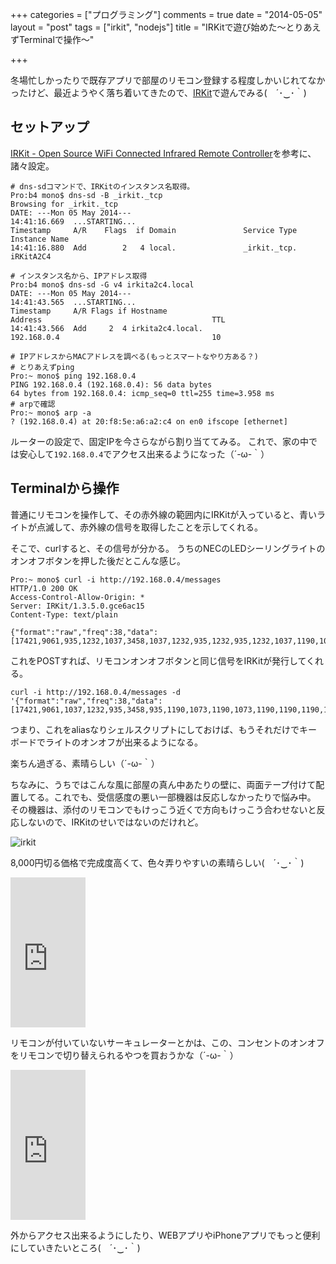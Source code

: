 +++
categories = ["プログラミング"]
comments = true
date = "2014-05-05"
layout = "post"
tags = ["irkit", "nodejs"]
title = "IRKitで遊び始めた〜とりあえずTerminalで操作〜"

+++

冬場忙しかったりで既存アプリで部屋のリモコン登録する程度しかいじれてなかったけど、最近ようやく落ち着いてきたので、[IRKit](http://www.amazon.co.jp/gp/product/B00H91KK26/ref=as_li_ss_tl?ie=UTF8&camp=247&creative=7399&creativeASIN=B00H91KK26&linkCode=as2&tag=mono0926-22)で遊んでみる(　´･‿･｀)

## セットアップ

[IRKit - Open Source WiFi Connected Infrared Remote Controller](http://getirkit.com/)を参考に、諸々設定。

```
# dns-sdコマンドで、IRKitのインスタンス名取得。
Pro:b4 mono$ dns-sd -B _irkit._tcp
Browsing for _irkit._tcp
DATE: ---Mon 05 May 2014---
14:41:16.669  ...STARTING...
Timestamp     A/R    Flags  if Domain               Service Type         Instance Name
14:41:16.880  Add        2   4 local.               _irkit._tcp.         iRKitA2C4
```

<!-- more -->

```
# インスタンス名から、IPアドレス取得
Pro:b4 mono$ dns-sd -G v4 irkita2c4.local
DATE: ---Mon 05 May 2014---
14:41:43.565  ...STARTING...
Timestamp     A/R Flags if Hostname                               Address                                      TTL
14:41:43.566  Add     2  4 irkita2c4.local.                       192.168.0.4                                  10
```

```
# IPアドレスからMACアドレスを調べる(もっとスマートなやり方ある？)
# とりあえずping
Pro:~ mono$ ping 192.168.0.4
PING 192.168.0.4 (192.168.0.4): 56 data bytes
64 bytes from 192.168.0.4: icmp_seq=0 ttl=255 time=3.958 ms
# arpで確認
Pro:~ mono$ arp -a
? (192.168.0.4) at 20:f8:5e:a6:a2:c4 on en0 ifscope [ethernet]
```

ルーターの設定で、固定IPを今さらながら割り当ててみる。
これで、家の中では安心して```192.168.0.4```でアクセス出来るようになった（´-ω-｀）


## Terminalから操作

普通にリモコンを操作して、その赤外線の範囲内にIRKitが入っていると、青いライトが点滅して、赤外線の信号を取得したことを示してくれる。

そこで、curlすると、その信号が分かる。
うちのNECのLEDシーリングライトのオンオフボタンを押した後だとこんな感じ。

```
Pro:~ mono$ curl -i http://192.168.0.4/messages
HTTP/1.0 200 OK
Access-Control-Allow-Origin: *
Server: IRKit/1.3.5.0.gce6ac15
Content-Type: text/plain

{"format":"raw","freq":38,"data":[17421,9061,935,1232,1037,3458,1037,1232,935,1232,935,1232,1037,1190,1037,1190,1037,3458,1037,3458,1037,1037,1037,3458,1037,3458,1037,1150,1037,3341,1073,3341,1073,1232,935,3458,935,3458,935,1232,1037,3341,935,1190,1073,3458,935,1190,1002,3458,1073,1073,1073,1190,1037,3458,1037,1190,1190,3228,968,1190,1073,3341,1073,1190,1002]}
```

これをPOSTすれば、リモコンオンオフボタンと同じ信号をIRKitが発行してくれる。
```
curl -i http://192.168.0.4/messages -d '{"format":"raw","freq":38,"data":[17421,9061,1037,1232,935,3458,935,1190,1073,1190,1073,1190,1190,1190,1073,1190,935,3458,1037,3341,1037,1190,935,3458,1002,3458,1002,1111,1111,3341,968,3458,968,1150,1150,3458,1037,3341,1037,1275,1002,3458,1002,1190,1037,3341,1037,1150,1150,3341,1037,1190,935,1275,935,3458,1037,1190,1002,3458,1037,1232,935,3458,1111,1111,1111]}'
```

つまり、これをaliasなりシェルスクリプトにしておけば、もうそれだけでキーボードでライトのオンオフが出来るようになる。

楽ちん過ぎる、素晴らしい（´-ω-｀）


ちなみに、うちではこんな風に部屋の真ん中あたりの壁に、両面テープ付けて配置してる。これでも、受信感度の悪い一部機器は反応しなかったりで悩み中。
その機器は、添付のリモコンでもけっこう近くで方向もけっこう合わせないと反応しないので、IRKitのせいではないのだけれど。

![irkit](/images/post/irkit.jpg)

8,000円切る価格で完成度高くて、色々弄りやすいの素晴らしい(　´･‿･｀)

<iframe src="http://rcm-fe.amazon-adsystem.com/e/cm?lt1=_blank&bc1=000000&IS2=1&bg1=FFFFFF&fc1=000000&lc1=0000FF&t=mono0926-22&o=9&p=8&l=as4&m=amazon&f=ifr&ref=ss_til&asins=B00H91KK26" style="width:120px;height:240px;" scrolling="no" marginwidth="0" marginheight="0" frameborder="0"></iframe>


リモコンが付いていないサーキュレーターとかは、この、コンセントのオンオフをリモコンで切り替えられるやつを買おうかな（´-ω-｀）

<iframe src="http://rcm-fe.amazon-adsystem.com/e/cm?lt1=_blank&bc1=000000&IS2=1&bg1=FFFFFF&fc1=000000&lc1=0000FF&t=mono0926-22&o=9&p=8&l=as4&m=amazon&f=ifr&ref=ss_til&asins=B0013L6ACM" style="width:120px;height:240px;" scrolling="no" marginwidth="0" marginheight="0" frameborder="0"></iframe>


外からアクセス出来るようにしたり、WEBアプリやiPhoneアプリでもっと便利にしていきたいところ(　´･‿･｀)
